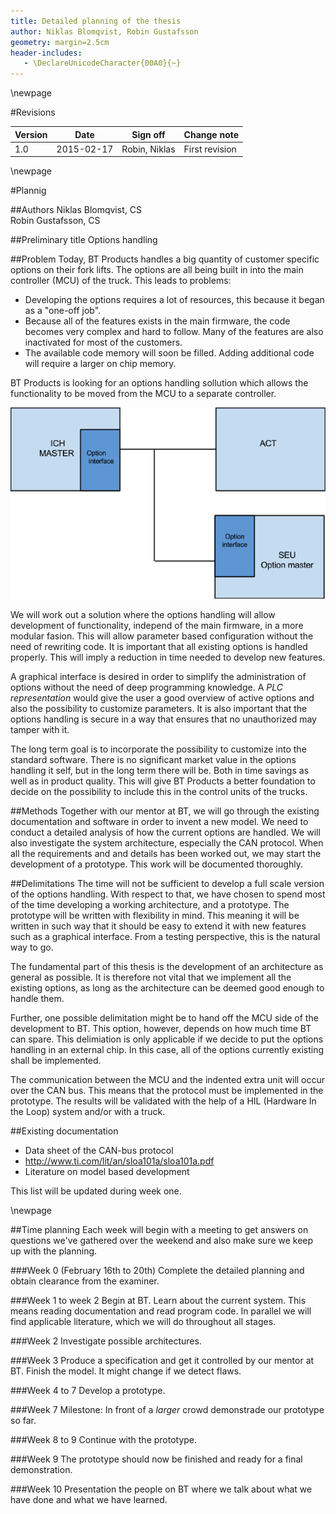 ```yaml
---
title: Detailed planning of the thesis
author: Niklas Blomqvist, Robin Gustafsson
geometry: margin=2.5cm
header-includes:
   - \DeclareUnicodeCharacter{00A0}{~}
---
```



\newpage


#Revisions

| Version | Date       | Sign off      | Change note                           |
|---------|------------|---------------|---------------------------------------|
| 1.0     | 2015-02-17 | Robin, Niklas | First revision                        |


\newpage

#Plannig

##Authors
Niklas Blomqvist, CS  
Robin Gustafsson, CS

##Preliminary title
Options handling

##Problem
Today, BT Products handles a big quantity of customer specific options
on their fork lifts. The options are all being built in into the main controller
(MCU) of the truck. This leads to problems:

 * Developing the options requires a lot of resources, this because it began as 
   a "one-off job".
 * Because all of the features exists in the main firmware, the code becomes
   very complex and hard to follow. Many of the features are also inactivated 
   for most of the customers.
 * The available code memory will soon be filled. Adding additional code will 
   require a larger on chip memory.

BT Products is looking for an options handling sollution which allows the 
functionality to be moved from the MCU to a separate controller.

![](img/plan_1.png)

We will work out a solution where the options handling will allow development of
functionality, independ of the main firmware, in a more modular fasion. This 
will allow parameter based configuration without the need of rewriting code. It
is important that all existing options is handled properly. This will imply 
a reduction in time needed to develop new features.

A graphical interface is desired in order to simplify the administration of 
options without the need of deep programming knowledge. A _PLC representation_
would give the user a good overview of active options and also the possibility
to customize parameters. It is also important that the options handling is 
secure in a way that ensures that no unauthorized may tamper with it.

The long term goal is to incorporate the possibility to customize into  the 
standard software. There is no significant market value in the options 
handling it self, but in the long term there will be. Both in time savings as 
well as in product quality. This will give BT Products a better foundation to
decide on the possibility to include this in the control units of the trucks.

##Methods
Together with our mentor at BT, we will go through the existing documentation
and software in order to invent a new model. We need to conduct a detailed 
analysis of how the current options are handled. We will also investigate the 
system architecture, especially the CAN protocol. When all the requirements and
and details has been worked out, we may start the development of a prototype.
This work will be documented thoroughly.

##Delimitations
The time will not be sufficient to develop a full scale version of the options
handling. With respect to that, we have chosen to spend most of the time 
developing a working architecture, and a prototype. The prototype will be
written with flexibility in mind. This meaning it will be written in such way
that it should be easy to extend it with new features such as a graphical 
interface. From a testing perspective, this is the natural way to go.

The fundamental part of this thesis is the development of an architecture 
as general as possible. It is therefore not vital that we implement all the 
existing options, as long as the architecture can be deemed good enough to 
handle them.

Further, one possible delimitation might be to hand off the MCU side of the
development to BT. This option, however, depends on how much time BT can spare.
This delimiation is only applicable if we decide to put the options handling in
an external chip. In this case, all of the options currently existing shall be
implemented.

The communication between the MCU and the indented extra unit will occur over
the CAN bus. This means that the protocol must be implemented in the prototype.
The results will be validated with the help of a HIL (Hardware In the Loop) 
system and/or with a truck.


##Existing documentation

 - Data sheet of the CAN-bus protocol
 - http://www.ti.com/lit/an/sloa101a/sloa101a.pdf
 - Literature on model based development

This list will be updated during week one.

\newpage

##Time planning
Each week will begin with a meeting to get answers on questions we've gathered
over the weekend and also make sure we keep up with the planning.

###Week 0 (February 16th to 20th)
Complete the detailed planning and obtain clearance from the examiner.

###Week 1 to week 2
Begin at BT.
Learn about the current system. This means reading documentation and read 
program code. In parallel we will find applicable literature, which we will do
throughout all stages.

###Week 2
Investigate possible architectures.

###Week 3
Produce a specification and get it controlled by our mentor at BT.
Finish the model. It might change if we detect flaws.

###Week 4 to 7
Develop a prototype.

###Week 7
Milestone: In front of a _larger_ crowd demonstrade our prototype so far.

###Week 8 to 9
Continue with the prototype.

###Week 9
The prototype should now be finished and ready for a final demonstration.

###Week 10
Presentation the people on BT where we talk about what we have done and what
we have learned.


